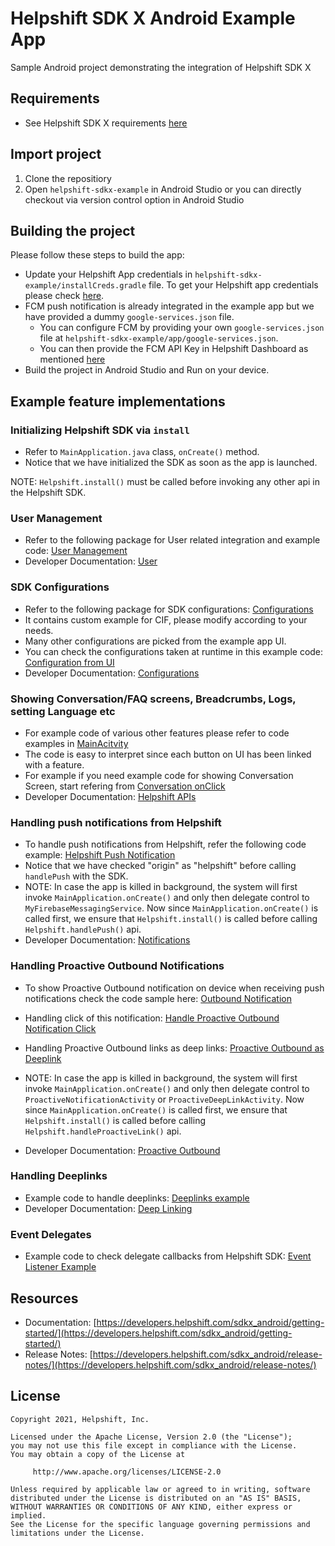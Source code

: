 # Helpshift SDK X Android Example App

Sample Android project demonstrating the integration of Helpshift SDK X

## Requirements

* See Helpshift SDK X requirements [here](https://developers.helpshift.com/sdkx_android/getting-started/)

## Import project

1. Clone the repositiory
2. Open `helpshift-sdkx-example` in Android Studio or you can directly checkout via version control option in Android Studio

## Building the project

Please follow these steps to build the app:
* Update your Helpshift App credentials in `helpshift-sdkx-example/installCreds.gradle` file. To get your Helpshift app credentials please check [here](https://developers.helpshift.com/sdkx_android/getting-started/#start-using).
* FCM push notification is already integrated in the example app but we have provided a dummy `google-services.json` file. 
     * You can configure FCM by providing your own `google-services.json` file at `helpshift-sdkx-example/app/google-services.json`.
     * You can then provide the FCM API Key in Helpshift Dashboard as mentioned [here](https://developers.helpshift.com/sdkx_android/notifications/#push-via-helpshift)
* Build the project in Android Studio and Run on your device.


## Example feature implementations

### Initializing Helpshift SDK via `install`

* Refer to `MainApplication.java` class, `onCreate()` method.
* Notice that we have initialized the SDK as soon as the app is launched.


NOTE: `Helpshift.install()` must be called before invoking any other api in the Helpshift SDK. 


### User Management

* Refer to the following package for User related integration and example code: [User Management](/helpshift-sdkx-example/app/src/main/java/com/helpshift/liteyagami/user/LoginActivity.java)
* Developer Documentation: [User](https://developers.helpshift.com/sdkx_android/users/)

### SDK Configurations

* Refer to the following package for SDK configurations: [Configurations](/helpshift-sdkx-example/app/src/main/java/com/helpshift/liteyagami/config)
* It contains custom example for CIF, please modify according to your needs.
* Many other configurations are picked from the example app UI.
* You can check the configurations taken at runtime in this example code: [Configuration from UI](/helpshift-sdkx-example/app/src/main/java/com/helpshift/liteyagami/MainActivity.java#L260)
* Developer Documentation: [Configurations](https://developers.helpshift.com/sdkx_android/sdk-configuration/)

### Showing Conversation/FAQ screens, Breadcrumbs, Logs, setting Language etc

* For example code of various other features please refer to code examples in [MainAcitvity](helpshift-sdkx-example/app/src/main/java/com/helpshift/liteyagami/MainActivity.java) 
* The code is easy to interpret since each button on UI has been linked with a feature.
* For example if you need example code for showing Conversation Screen, start refering from [Conversation onClick](/helpshift-sdkx-example/app/src/main/java/com/helpshift/liteyagami/MainActivity.java#L283)
* Developer Documentation: [Helpshift APIs](https://developers.helpshift.com/sdkx_android/support-tools/)

### Handling push notifications from Helpshift

* To handle push notifications from Helpshift, refer the following code example: [Helpshift Push Notification](/helpshift-sdkx-example/app/src/main/java/com/helpshift/liteyagami/firebase/MyFirebaseMessagingService.java)
* Notice that we have checked "origin" as "helpshift" before calling `handlePush` with the SDK.
* NOTE: In case the app is killed in background, the system will first invoke `MainApplication.onCreate()` and only then delegate control to `MyFirebaseMessagingService`. Now since `MainApplication.onCreate()` is called first, we ensure that `Helpshift.install()` is called before calling `Helpshift.handlePush()` api.
* Developer Documentation: [Notifications](https://developers.helpshift.com/sdkx_android/notifications/)

### Handling Proactive Outbound Notifications

* To show Proactive Outbound notification on device when receiving push notifications check the code sample here: [Outbound Notification](/helpshift-sdkx-example/app/src/main/java/com/helpshift/liteyagami/firebase/MyFirebaseMessagingService.java)
* Handling click of this notification: [Handle Proactive Outbound Notification Click](/helpshift-sdkx-example/app/src/main/java/com/helpshift/liteyagami/proactive/ProactiveNotificationActivity.java)
* Handling Proactive Outbound links as deep links: [Proactive Outbound as Deeplink](/helpshift-sdkx-example/app/src/main/java/com/helpshift/liteyagami/proactive/ProactiveDeepLinkActivity.java)
* NOTE: In case the app is killed in background, the system will first invoke `MainApplication.onCreate()` and only then delegate control to `ProactiveNotificationActivity` or `ProactiveDeepLinkActivity`. Now since `MainApplication.onCreate()` is called first, we ensure that `Helpshift.install()` is called before calling `Helpshift.handleProactiveLink()` api.

* Developer Documentation: [Proactive Outbound](https://developers.helpshift.com/sdkx_android/outbound-support/)

### Handling Deeplinks

* Example code to handle deeplinks: [Deeplinks example](/helpshift-sdkx-example/app/src/main/java/com/helpshift/liteyagami/deeplink/DeepLinkActivity.java)
* Developer Documentation: [Deep Linking](https://developers.helpshift.com/sdkx_android/deep-linking/)

### Event Delegates
 
* Example code to check delegate callbacks from Helpshift SDK: [Event Listener Example](/helpshift-sdkx-example/app/src/main/java/com/helpshift/liteyagami/MainActivity.java#L110)

## Resources
* Documentation: [https://developers.helpshift.com/sdkx_android/getting-started/](https://developers.helpshift.com/sdkx_android/getting-started/)
* Release Notes: [https://developers.helpshift.com/sdkx_android/release-notes/](https://developers.helpshift.com/sdkx_android/release-notes/)

## License

```
Copyright 2021, Helpshift, Inc.

Licensed under the Apache License, Version 2.0 (the "License");
you may not use this file except in compliance with the License.
You may obtain a copy of the License at

     http://www.apache.org/licenses/LICENSE-2.0

Unless required by applicable law or agreed to in writing, software
distributed under the License is distributed on an "AS IS" BASIS,
WITHOUT WARRANTIES OR CONDITIONS OF ANY KIND, either express or implied.
See the License for the specific language governing permissions and
limitations under the License.
```
